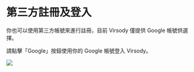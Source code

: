 # 第三方註冊及登入

你也可以使用第三方帳號來進行註冊，目前 Virsody 僅提供 Google 帳號供選擇。

請點擊「Google」按鈕使用你的 Google 帳號登入 Virsody。

![](../.gitbook/assets/05.png)

